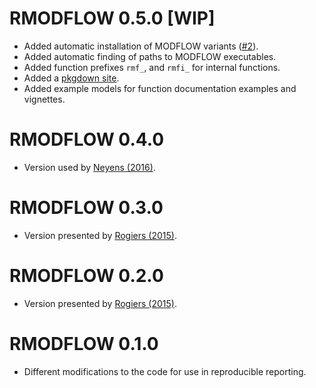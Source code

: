 # RMODFLOW 0.5.0 [WIP]

* Added automatic installation of MODFLOW variants ([#2](https://github.com/rogiersbart/RMODFLOW/issues/2)).
* Added automatic finding of paths to MODFLOW executables.
* Added function prefixes `rmf_`, and `rmfi_` for internal functions.
* Added a [pkgdown site](https://rogiersbart.github.io/RMODFLOW/).
* Added example models for function documentation examples and vignettes.

# RMODFLOW 0.4.0

* Version used by [Neyens (2016)](https://rogiersbart.github.io/science-output.html#13416953).

# RMODFLOW 0.3.0

* Version presented by [Rogiers (2015)](https://rogiersbart.github.io/science-output.html#26516586).

# RMODFLOW 0.2.0

* Version presented by [Rogiers (2015)](https://rogiersbart.github.io/science-output.html#25516537).

# RMODFLOW 0.1.0

* Different modifications to the code for use in reproducible reporting. 
